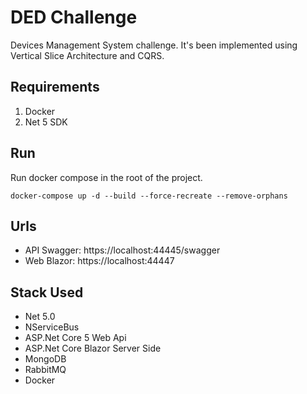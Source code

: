 # DED Challenge
Devices Management System challenge. It's been implemented using Vertical Slice Architecture and CQRS. 

## Requirements
1. Docker
2. Net 5 SDK

## Run
Run docker compose in the root of the project. 
 
```
docker-compose up -d --build --force-recreate --remove-orphans
```
## Urls
* API Swagger: https://localhost:44445/swagger
* Web Blazor: https://localhost:44447

## Stack Used 
* Net 5.0
* NServiceBus
* ASP.Net Core 5 Web Api
* ASP.Net Core Blazor Server Side
* MongoDB
* RabbitMQ
* Docker 